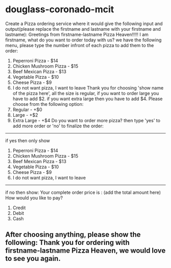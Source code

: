 # douglass-coronado-mcit

Create a Pizza ordering service where it would give the following input and
output(please replace the firstname and lastname with your firstname and
lastname):
Greetings from firstname-lastname Pizza Heaven!!!!!
I am firstname, what do you want to order today with us? we have the
following menu, please type the number infront of each pizza to add them to
the order:
1. Peperroni Pizza - $14
2. Chicken Mushroom Pizza - $15
3. Beef Mexican Pizza - $13
4. Vegetable Pizza - $10
5. Cheese Pizza - $9
6. I do not want pizza, I want to leave
Thank you for choosing 'show name of the pizza here', all the size is regular, if
you want to order large you have to add $2. if you want extra large then you
have to add $4.
Please choose from the following option:
1. Regular - +$0
2. Large - +$2
3. Extra Large - +$4
Do you want to order more pizza? then type 'yes' to add more order or 'no' to
finalize the order:
-----------------------------------------------------------------------------------------------
if yes then only show
1. Peperroni Pizza - $14
2. Chicken Mushroom Pizza - $15
3. Beef Mexican Pizza - $13
4. Vegetable Pizza - $10
5. Cheese Pizza - $9
6. I do not want pizza, I want to leave
-----------------------------------------------------------------------------------------------
if no then show:
Your complete order price is : (add the total amount here)
How would you like to pay?
1. Credit
2. Debit
3. Cash

After choosing anything, please show the following:
Thank you for ordering with firstname-lastname Pizza Heaven, we would love to see you again.
--------------------------------------------------------------------------------------------
